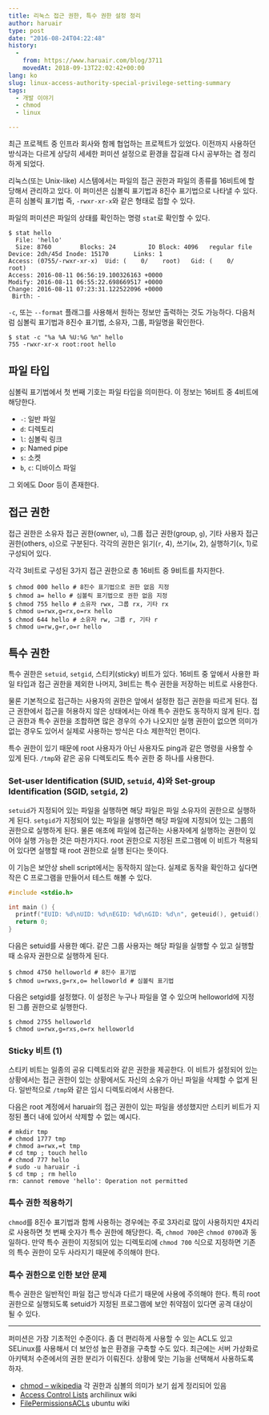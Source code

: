 ```yaml
---
title: 리눅스 접근 권한, 특수 권한 설정 정리
author: haruair
type: post
date: "2016-08-24T04:22:48"
history:
  - 
    from: https://www.haruair.com/blog/3711
    movedAt: 2018-09-13T22:02:42+00:00
lang: ko
slug: linux-access-authority-special-privilege-setting-summary
tags:
  - 개발 이야기
  - chmod
  - linux

---
```

최근 프로젝트 중 인프라 회사와 함께 협업하는 프로젝트가 있었다. 이전까지 사용하던 방식과는 다르게 상당히 세세한 퍼미션 설정으로 환경을 잡길래 다시 공부하는 겸 정리하게 되었다.

리눅스(또는 Unix-like) 시스템에서는 파일의 접근 권한과 파일의 종류를 16비트에 할당해서 관리하고 있다. 이 퍼미션은 심볼릭 표기법과 8진수 표기법으로 나타낼 수 있다. 흔히 심볼릭 표기법 즉, `-rwxr-xr-x`와 같은 형태로 접할 수 있다.

파일의 퍼미션은 파일의 상태를 확인하는 명령 `stat`로 확인할 수 있다.

    $ stat hello
      File: 'hello'
      Size: 8760        Blocks: 24         IO Block: 4096   regular file
    Device: 2dh/45d Inode: 15170       Links: 1
    Access: (0755/-rwxr-xr-x)  Uid: (    0/    root)   Gid: (    0/    root)
    Access: 2016-08-11 06:56:19.100326163 +0000
    Modify: 2016-08-11 06:55:22.698669517 +0000
    Change: 2016-08-11 07:23:31.122522096 +0000
     Birth: -
    

`-c`, 또는 `--format` 플래그를 사용해서 원하는 정보만 출력하는 것도 가능하다. 다음처럼 심볼릭 표기법과 8진수 표기법, 소유자, 그룹, 파일명을 확인한다.

    $ stat -c "%a %A %U:%G %n" hello
    755 -rwxr-xr-x root:root hello
    

## 파일 타입

심볼릭 표기법에서 첫 번째 기호는 파일 타입을 의미한다. 이 정보는 16비트 중 4비트에 해당한다.

  * `-`: 일반 파일
  * `d`: 디렉토리
  * `l`: 심볼릭 링크
  * `p`: Named pipe
  * `s`: 소켓
  * `b`, `c`: 디바이스 파일

그 외에도 Door 등이 존재한다.

## 접근 권한

접근 권한은 소유자 접근 권한(owner, `u`), 그룹 접근 권한(group, `g`), 기타 사용자 접근 권한(others, `o`)으로 구분된다. 각각의 권한은 읽기(`r`, 4), 쓰기(`w`, 2), 실행하기(`x`, 1)로 구성되어 있다.

각각 3비트로 구성된 3가지 접근 권한으로 총 16비트 중 9비트를 차지한다.

    $ chmod 000 hello # 8진수 표기법으로 권한 없음 지정
    $ chmod a= hello # 심볼릭 표기법으로 권한 없음 지정
    $ chmod 755 hello # 소유자 rwx, 그룹 rx, 기타 rx
    $ chmod u=rwx,g=rx,o=rx hello
    $ chmod 644 hello # 소유자 rw, 그룹 r, 기타 r
    $ chmod u=rw,g=r,o=r hello
    

## 특수 권한

특수 권한은 `setuid`, `setgid`, 스티키(sticky) 비트가 있다. 16비트 중 앞에서 사용한 파일 타입과 접근 권한을 제외한 나머지, 3비트는 특수 권한을 저장하는 비트로 사용한다.

물론 기본적으로 접근하는 사용자의 권한은 앞에서 설정한 접근 권한을 따르게 된다. 접근 권한에서 접근을 허용하지 않은 상태에서는 아래 특수 권한도 동작하지 않게 된다. 접근 권한과 특수 권한을 조합하면 많은 경우의 수가 나오지만 실행 권한이 없으면 의미가 없는 경우도 있어서 실제로 사용하는 방식은 다소 제한적인 편이다.

특수 권한이 있기 때문에 root 사용자가 아닌 사용자도 ping과 같은 명령을 사용할 수 있게 된다. `/tmp`와 같은 공유 디렉토리도 특수 권한 중 하나를 사용한다.

### Set-user Identification (SUID, `setuid`, 4)와 Set-group Identification (SGID, `setgid`, 2)

`setuid`가 지정되어 있는 파일을 실행하면 해당 파일은 파일 소유자의 권한으로 실행하게 된다. `setgid`가 지정되어 있는 파일을 실행하면 해당 파일에 지정되어 있는 그룹의 권한으로 실행하게 된다. 물론 애초에 파일에 접근하는 사용자에게 실행하는 권한이 있어야 실행 가능한 것은 마찬가지다. root 권한으로 지정된 프로그램에 이 비트가 적용되어 있다면 실행할 때 root 권한으로 실행 된다는 뜻이다.

이 기능은 보안상 shell script에서는 동작하지 않는다. 실제로 동작을 확인하고 싶다면 작은 C 프로그램을 만들어서 테스트 해볼 수 있다.

```c
#include <stdio.h>

int main () {
  printf("EUID: %d\nUID: %d\nEGID: %d\nGID: %d\n", geteuid(), getuid(), getegid(), getgid());
  return 0;
}
```

다음은 setuid를 사용한 예다. 같은 그룹 사용자는 해당 파일을 실행할 수 있고 실행할 때 소유자 권한으로 실행하게 된다.

    $ chmod 4750 helloworld # 8진수 표기법
    $ chmod u=rwxs,g=rx,o= helloworld # 심볼릭 표기법
    

다음은 setgid를 설정했다. 이 설정은 누구나 파일을 열 수 있으며 helloworld에 지정된 그룹 권한으로 실행한다.

    $ chmod 2755 helloworld
    $ chmod u=rwx,g=rxs,o=rx helloworld
    

### Sticky 비트 (1)

스티키 비트는 일종의 공유 디렉토리와 같은 권한을 제공한다. 이 비트가 설정되어 있는 상황에서는 접근 권한이 있는 상황에서도 자신의 소유가 아닌 파일을 삭제할 수 없게 된다. 일반적으로 `/tmp`와 같은 임시 디렉토리에서 사용한다.

다음은 root 계정에서 haruair의 접근 권한이 있는 파일을 생성했지만 스티키 비트가 지정된 폴더 내에 있어서 삭제할 수 없는 예시다.

    # mkdir tmp
    # chmod 1777 tmp
    # chmod a=rwx,=t tmp
    # cd tmp ; touch hello
    # chmod 777 hello
    # sudo -u haruair -i
    $ cd tmp ; rm hello
    rm: cannot remove 'hello': Operation not permitted
    

### 특수 권한 적용하기

`chmod`를 8진수 표기법과 함께 사용하는 경우에는 주로 3자리로 많이 사용하지만 4자리로 사용하면 첫 번째 숫자가 특수 권한에 해당한다. 즉, `chmod 700`은 `chmod 0700`과 동일하다. 만약 특수 권한이 지정되어 있는 디렉토리에 `chmod 700` 식으로 지정하면 기존의 특수 권한이 모두 사라지기 때문에 주의해야 한다.

### 특수 권한으로 인한 보안 문제

특수 권한은 일반적인 파일 접근 방식과 다르기 때문에 사용에 주의해야 한다. 특히 root 권한으로 실행되도록 setuid가 지정된 프로그램에 보안 취약점이 있다면 공격 대상이 될 수 있다.

* * *

퍼미션은 가장 기초적인 수준이다. 좀 더 편리하게 사용할 수 있는 ACL도 있고 SELinux를 사용해서 더 보안성 높은 환경을 구축할 수도 있다. 최근에는 서버 가상화로 아키텍처 수준에서의 권한 분리가 이뤄진다. 상황에 맞는 기능을 선택해서 사용하도록 하자.

  * [chmod &#8211; wikipedia][1] 각 권한과 심볼의 의미가 보기 쉽게 정리되어 있음
  * [Access Control Lists][2] archilinux wiki
  * [FilePermissionsACLs][3] ubuntu wiki

 [1]: https://en.wikipedia.org/wiki/Chmod
 [2]: https://wiki.archlinux.org/index.php/Access_Control_Lists
 [3]: https://help.ubuntu.com/community/FilePermissionsACLs